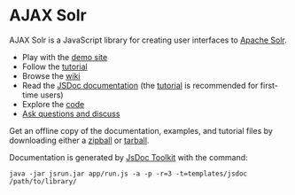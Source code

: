 # AJAX Solr

AJAX Solr is a JavaScript library for creating user interfaces to [Apache Solr][1].

* Play with the [demo site][5]
* Follow the [tutorial][7]
* Browse the [wiki][3]
* Read the [JSDoc documentation][2] (the [tutorial][7] is recommended for first-time users)
* Explore the [code][6]
* [Ask questions and discuss][8]

Get an offline copy of the documentation, examples, and tutorial files by downloading either a [zipball](http://github.com/evolvingweb/ajax-solr/zipball/gh-pages) or [tarball](http://github.com/evolvingweb/ajax-solr/tarball/gh-pages).

Documentation is generated by [JsDoc Toolkit][4] with the command:

`java -jar jsrun.jar app/run.js -a -p -r=3 -t=templates/jsdoc /path/to/library/`

[1]: https://solr.apache.org
[2]: https://evolvingweb.github.io/ajax-solr/docs/index.html
[3]: https://github.com/evolvingweb/ajax-solr/wiki
[4]: https://code.google.com/p/jsdoc-toolkit/
[5]: https://evolvingweb.github.io/ajax-solr/examples/reuters/index.html
[6]: https://github.com/evolvingweb/ajax-solr
[7]: https://github.com/evolvingweb/ajax-solr/wiki/Reuters-tutorial
[8]: https://groups.google.com/group/ajax-solr
